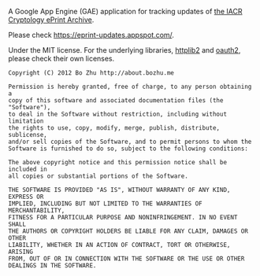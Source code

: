 A Google App Engine (GAE) application for tracking updates of [the IACR Cryptology ePrint Archive](http://eprint.iacr.org/).

Please check https://eprint-updates.appspot.com/.

Under the MIT license. For the underlying libraries, [httplib2](http://code.google.com/p/httplib2/) and [oauth2](https://github.com/brosner/python-oauth2), please check their own licenses.

    Copyright (C) 2012 Bo Zhu http://about.bozhu.me

    Permission is hereby granted, free of charge, to any person obtaining a
    copy of this software and associated documentation files (the "Software"),
    to deal in the Software without restriction, including without limitation
    the rights to use, copy, modify, merge, publish, distribute, sublicense,
    and/or sell copies of the Software, and to permit persons to whom the
    Software is furnished to do so, subject to the following conditions:

    The above copyright notice and this permission notice shall be included in
    all copies or substantial portions of the Software.

    THE SOFTWARE IS PROVIDED "AS IS", WITHOUT WARRANTY OF ANY KIND, EXPRESS OR
    IMPLIED, INCLUDING BUT NOT LIMITED TO THE WARRANTIES OF MERCHANTABILITY,
    FITNESS FOR A PARTICULAR PURPOSE AND NONINFRINGEMENT. IN NO EVENT SHALL
    THE AUTHORS OR COPYRIGHT HOLDERS BE LIABLE FOR ANY CLAIM, DAMAGES OR OTHER
    LIABILITY, WHETHER IN AN ACTION OF CONTRACT, TORT OR OTHERWISE, ARISING
    FROM, OUT OF OR IN CONNECTION WITH THE SOFTWARE OR THE USE OR OTHER
    DEALINGS IN THE SOFTWARE.
